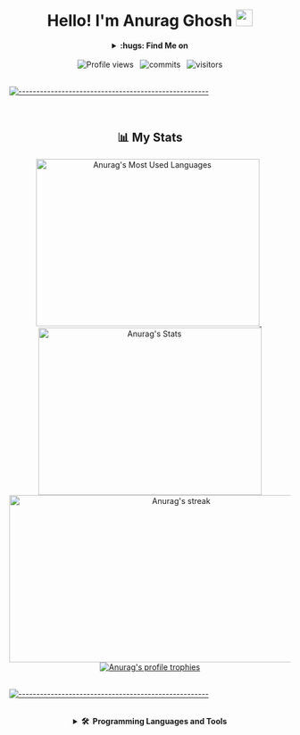 <div align="center"> 
    <h1>Hello! I'm Anurag Ghosh
        <img src="https://raw.githubusercontent.com/MartinHeinz/MartinHeinz/master/wave.gif" width="30px" alt="wave gif"> 
    </h1>
</div>

<div align="center">
    <details>
        <summary><b>:hugs:&nbsp;Find Me on</b></summary>
        <br/>
        <p>
            <a href="https://github.com/Anu260920025">
                <img src="https://upload.wikimedia.org/wikipedia/commons/thumb/9/91/Octicons-mark-github.svg/1024px-Octicons-mark-github.svg.png" alt="Github icon" width="30" height="30"/>
            </a>
            &nbsp;
            <a href="https://linkedin.com/in/anurag-g-a01531198" target="_blank">
                <img src="https://www.vectorlogo.zone/logos/linkedin/linkedin-tile.svg" alt="LinkedIn icon" width="30" height="30"/>
            </a>
            &nbsp;
            <a href="https://twitter.com/AnuragG36973328" target="_blank">
                <img src="https://www.vectorlogo.zone/logos/twitter/twitter-tile.svg" alt="Twitter icon" width="30" height="30"/>
            </a>
            &nbsp;
            <a href="https://www.instagram.com/just_anurag_995/" target="_blank">
                <img src="https://cdn2.iconfinder.com/data/icons/social-media-2285/512/1_Instagram_colored_svg_1-128.png" alt="instagram icon" width="30" height="30"/>
            </a>
            &nbsp;
            <a href="https://facebook.com/anurag.ghosh.92798" target="_blank">
                <img src="https://www.vectorlogo.zone/logos/facebook/facebook-tile.svg" alt="Facebook icon" width="30" height="30"/>
            </a>
            &nbsp;
            <a href="https://www.hackerrank.com/anurag_ghosh1" target="_blank">
                <img src="https://upload.wikimedia.org/wikipedia/commons/thumb/4/40/HackerRank_Icon-1000px.png/900px-HackerRank_Icon-1000px.png" alt="Hackerrank icon" width="30" height="30"/>
            </a>
            &nbsp;
            <a href="https://codepen.io/anu26092002-the-styleful" target="_blank">
                <img src="https://cdn0.iconfinder.com/data/icons/social-media-2091/100/social-32-512.png" alt="CodePen icon" width="30" height="30"/>
            </a>
        </p>
    </details>
</div>

<br/>

<div align="center"> 
    <img src="https://komarev.com/ghpvc/?username=Anu26092002&label=Profile%20views&color=1E90FF&style=flat" alt="Profile views" />
    &nbsp;
    <img src="https://badges.pufler.dev/commits/monthly/Anu26092002" alt="commits" />
    &nbsp;
    <img src="https://visitor-badge.glitch.me/badge?page_id=Anu26092002" alt="visitors"/>
</div>

<br/>

[![-----------------------------------------------------](https://raw.githubusercontent.com/andreasbm/readme/master/assets/lines/colored.png)](#-table-of-contents)

<br/>

<div align="center"> 
    <h2>📊 My Stats</h2>
    <a href="https://github.com/Anu26092002">
        <img height="300" width="400" src="https://github-readme-stats.vercel.app/api/top-langs/?username=Anu26092002&&hide_title=false&hide_border=true&layout=compact&langs_count=8&exclude_repo=comp426&text_color=fff7ff&icon_color=ffffff&bg_color=151515" alt="Anurag's Most Used Languages" />
    </a>
    &nbsp;
    <a href="https://github.com/Anu26092002">
        <img height="300"  width="400" src="https://github-readme-stats.vercel.app/api?username=Anu26092002&hide_title=false&hide_border=true&show_icons=true&include_all_commits=true&count_private=true&line_height=21&text_color=fff7ff&icon_color=ffffff&bg_color=151515" alt="Anurag's Stats" />
    </a>
    <br/>
    <a href="https://github.com/Anu26092002">
        <img height="300"  width="600" title="🔥 Get streak stats for your profile at git.io/streak-stats" alt="Anurag's streak" src="https://github-readme-streak-stats.herokuapp.com/?user=Anu26092002&theme=neon-dark&hide_border=true"/>
    </a>
    <br/>
    <a href="https://github.com/Anu26092002">
        <img src="https://github-profile-trophy.vercel.app/?username=Anu26092002&theme=darkhub&column=7&margin-w=10&margin-h=10" alt="Anurag's profile trophies" />
    </a> 
</div>
<br/>

[![-----------------------------------------------------](https://raw.githubusercontent.com/andreasbm/readme/master/assets/lines/colored.png)](#-table-of-contents)

<br/>

<div align="center"> 
    <details>
        <summary><b>🛠️&nbsp;&nbsp;Programming Languages&nbsp;and&nbsp;Tools</b></summary>
        <br/>
        <p align="center">
            <img src="https://upload.wikimedia.org/wikipedia/commons/thumb/f/fd/Microsoft_Office_Word_%282019%E2%80%93present%29.svg/768px-Microsoft_Office_Word_%282019%E2%80%93present%29.svg.png" alt="Word" width="40" height="40" title="MS Word"/>
            &nbsp;
            <img src="https://upload.wikimedia.org/wikipedia/commons/thumb/3/34/Microsoft_Office_Excel_%282019%E2%80%93present%29.svg/768px-Microsoft_Office_Excel_%282019%E2%80%93present%29.svg.png" alt="Excel" width="40" height="40" title="MS Excel"/>
            &nbsp;
            <img src="https://upload.wikimedia.org/wikipedia/commons/thumb/0/0d/Microsoft_Office_PowerPoint_%282019%E2%80%93present%29.svg/768px-Microsoft_Office_PowerPoint_%282019%E2%80%93present%29.svg.png" alt="Powerpoitdth" width="40" height="40" title="MS PowerPoint"/>
            &nbsp;
            <img src="https://cdn.iconscout.com/icon/free/png-512/c-programming-569564.png" alt="C" width="40" height="40" title="C"/>
            &nbsp;
            <img src="https://www.vectorlogo.zone/logos/python/python-icon.svg" alt="python" width="40" height="40" title="Python3"/>
            &nbsp;
            <img src="https://www.vectorlogo.zone/logos/java/java-icon.svg" alt="java" width="40" height="40" title="Java"/>
            &nbsp;
            <img src="https://www.vectorlogo.zone/logos/r-project/r-project-icon.svg" alt="R" width="40" height="40" title="R"/>
            &nbsp;
            <img src="https://www.vectorlogo.zone/logos/mysql/mysql-icon.svg" alt="mysql" width="40" height="40" title="MySQL"/>
            &nbsp;
            <img src="https://www.vectorlogo.zone/logos/postgresql/postgresql-icon.svg" alt="postgresql" width="40" height="40" title="PostgreSQL"/>
            &nbsp;
            <img src="https://www.vectorlogo.zone/logos/w3_html5/w3_html5-icon.svg" alt="html5" width="40" height="40" title="HTML5" />
            &nbsp;
            <img src="https://upload.wikimedia.org/wikipedia/commons/thumb/6/62/CSS3_logo.svg/768px-CSS3_logo.svg.png" alt="heroku" width="40" height="40" title="CSS3" />
            &nbsp;
            <img src="https://www.vectorlogo.zone/logos/getbootstrap/getbootstrap-icon.svg" alt="bootstrap" width="40" height="40" title="Bootstrap"/>
            &nbsp;
            <img src="https://upload.wikimedia.org/wikipedia/commons/thumb/9/99/Unofficial_JavaScript_logo_2.svg/768px-Unofficial_JavaScript_logo_2.svg.png" alt="javascript" width="40" height="40" title="Javascript" />
            &nbsp;
            <img src="https://www.vectorlogo.zone/logos/reactjs/reactjs-icon.svg" alt="React" width="40" height="40" title="React JS"/>
            &nbsp;
            <img src="https://www.vectorlogo.zone/logos/typescriptlang/typescriptlang-icon.svg" alt="TypeScript" width="40" height="40"title="TypeScript"/>
            &nbsp;
            <img src="https://www.vectorlogo.zone/logos/angular/angular-icon.svg" alt="Angular" width="40" height="40"title="Angular12">
            &nbsp;
            <img src="https://www.vectorlogo.zone/logos/git-scm/git-scm-icon.svg" alt="git" width="40" height="40" title="Git"/>
            &nbsp;
            <img src="https://www.vectorlogo.zone/logos/mongodb/mongodb-icon.svg" alt="mongodb" width="40" height="40" title="MongoDB"/>
            &nbsp;
            <img src="https://www.vectorlogo.zone/logos/gnu_bash/gnu_bash-icon.svg" alt="bash" width="40" height="40" title="Bash"/>
            &nbsp;
            <img src="https://www.vectorlogo.zone/logos/dartlang/dartlang-icon.svg" alt="Dart" width="40" height="40"title="Dart"/>
            &nbsp;
            <img src="https://www.vectorlogo.zone/logos/flutterio/flutterio-icon.svg" alt="Flutter" width="40" height="40" title="Flutter"/>
            &nbsp;
            <img src="https://www.vectorlogo.zone/logos/firebase/firebase-icon.svg" alt="firebase" width="40" height="40" title="Firebase"/>
            &nbsp;
        </p>
</div>

<!---
Anu26092002/Anu26092002 is a ✨ special ✨ repository because its `README.md` (this file) appears on your GitHub profile.
You can click the Preview link to take a look at your changes.
--->

